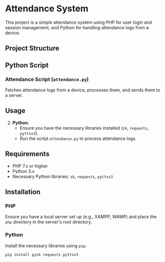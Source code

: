 # Attendance System

This project is a simple attendance system using PHP for user login and session management, and Python for handling attendance logs from a device.

## Project Structure


## Python Script

### Attendance Script (`attendance.py`)
Fetches attendance logs from a device, processes them, and sends them to a server.

## Usage

2. **Python**:
   - Ensure you have the necessary libraries installed (`zk`, `requests`, `pyttsx3`).
   - Run the script `attendance.py` to process attendance logs.

## Requirements

- PHP 7.x or higher
- Python 3.x
- Necessary Python libraries: `zk`, `requests`, `pyttsx3`

## Installation

### PHP

Ensure you have a local server set up (e.g., XAMPP, WAMP) and place the `php` directory in the server's root directory.

### Python

Install the necessary libraries using `pip`:
```sh
pip install pyzk requests pyttsx3
